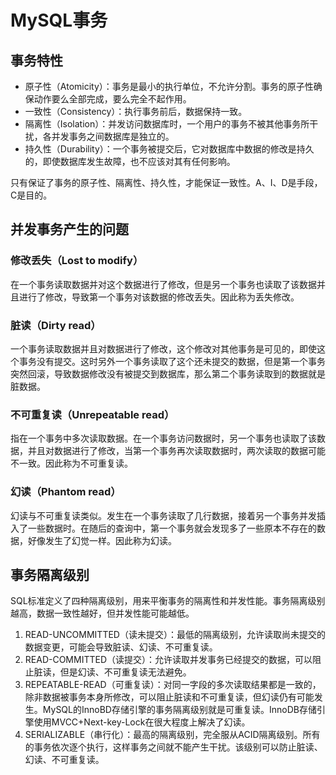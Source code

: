 # MySQL事务

## 事务特性

- 原子性（Atomicity）：事务是最小的执行单位，不允许分割。事务的原子性确保动作要么全部完成，要么完全不起作用。
- 一致性（Consistency）：执行事务前后，数据保持一致。
- 隔离性（Isolation）：并发访问数据库时，一个用户的事务不被其他事务所干扰，各并发事务之间数据库是独立的。
- 持久性（Durability）：一个事务被提交后，它对数据库中数据的修改是持久的，即使数据库发生故障，也不应该对其有任何影响。

只有保证了事务的原子性、隔离性、持久性，才能保证一致性。A、I、D是手段，C是目的。

## 并发事务产生的问题

### 修改丢失（Lost to modify）

在一个事务读取数据并对这个数据进行了修改，但是另一个事务也读取了该数据并且进行了修改，导致第一个事务对该数据的修改丢失。因此称为丢失修改。

### 脏读（Dirty read）

一个事务读取数据并且对数据进行了修改，这个修改对其他事务是可见的，即使这个事务没有提交。这时另外一个事务读取了这个还未提交的数据，但是第一个事务突然回滚，导致数据修改没有被提交到数据库，那么第二个事务读取到的数据就是脏数据。

### 不可重复读（Unrepeatable read）

指在一个事务中多次读取数据。在一个事务访问数据时，另一个事务也读取了该数据，并且对数据进行了修改，当第一个事务再次读取数据时，两次读取的数据可能不一致。因此称为不可重复读。

### 幻读（Phantom read）

幻读与不可重复读类似。发生在一个事务读取了几行数据，接着另一个事务并发插入了一些数据时。在随后的查询中，第一个事务就会发现多了一些原本不存在的数据，好像发生了幻觉一样。因此称为幻读。

## 事务隔离级别

SQL标准定义了四种隔离级别，用来平衡事务的隔离性和并发性能。事务隔离级别越高，数据一致性越好，但并发性能可能越低。

1. READ-UNCOMMITTED（读未提交）：最低的隔离级别，允许读取尚未提交的数据变更，可能会导致脏读、幻读、不可重复读。
2. READ-COMMITTED（读提交）：允许读取并发事务已经提交的数据，可以阻止脏读，但是幻读、不可重复读无法避免。
3. REPEATABLE-READ（可重复读）：对同一字段的多次读取结果都是一致的，除非数据被事务本身所修改，可以阻止脏读和不可重复读，但幻读仍有可能发生。MySQL的InnoBD存储引擎的事务隔离级别就是可重复读。InnoDB存储引擎使用MVCC+Next-key-Lock在很大程度上解决了幻读。
4. SERIALIZABLE（串行化）：最高的隔离级别，完全服从ACID隔离级别。所有的事务依次逐个执行，这样事务之间就不能产生干扰。该级别可以防止脏读、幻读、不可重复读。
